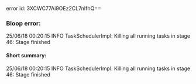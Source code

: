 error id: 3XCWC77Ai9OEz2CL7nIfhQ==
### Bloop error:

25/06/18 00:20:15 INFO TaskSchedulerImpl: Killing all running tasks in stage 46: Stage finished
#### Short summary: 

25/06/18 00:20:15 INFO TaskSchedulerImpl: Killing all running tasks in stage 46: Stage finished